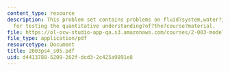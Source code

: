 ```yaml
---
content_type: resource
description: This problem set contains problems on fluid?system,water?in?the?basement?problem
  for testing the quantitative understanding?of?the?course?material.
file: https://ol-ocw-studio-app-qa.s3.amazonaws.com/courses/2-003-modeling-dynamics-and-control-i-spring-2005/d44137885209262fdcd32c425a9891e8_2003ps4_s05.pdf
file_type: application/pdf
resourcetype: Document
title: 2003ps4_s05.pdf
uid: d4413788-5209-262f-dcd3-2c425a9891e8
---
```

